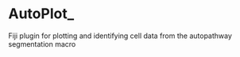 # AutoPlot_
Fiji plugin for plotting and identifying cell data from the autopathway segmentation macro
